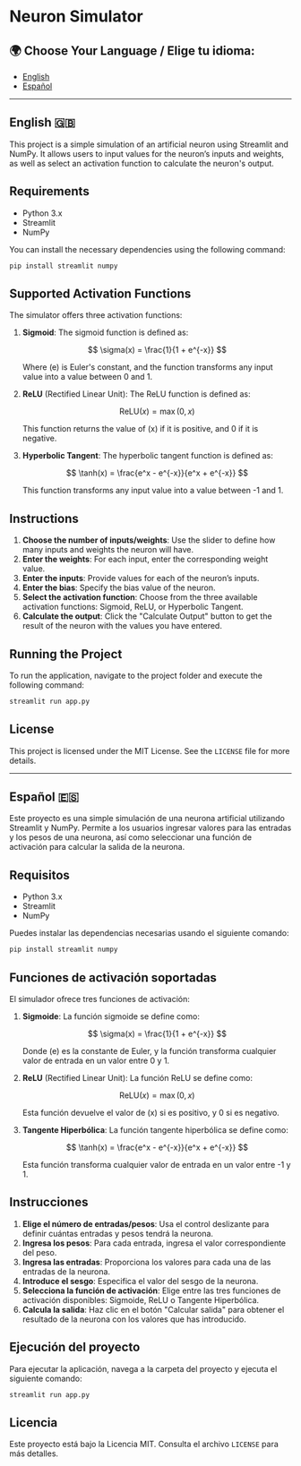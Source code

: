 # Neuron Simulator

## 🌍 Choose Your Language / Elige tu idioma:
- [English](#english-)
- [Español](#español-)

---

## English 🇬🇧

This project is a simple simulation of an artificial neuron using Streamlit and NumPy. It allows users to input values for the neuron’s inputs and weights, as well as select an activation function to calculate the neuron's output.

## Requirements

- Python 3.x
- Streamlit
- NumPy

You can install the necessary dependencies using the following command:

```bash
pip install streamlit numpy
```

## Supported Activation Functions
The simulator offers three activation functions:
1. **Sigmoid**:
   The sigmoid function is defined as:

    $$ 
   \sigma(x) = \frac{1}{1 + e^{-x}}
   $$
   
   Where \(e\) is Euler's constant, and the function transforms any input value into a value between 0 and 1.
   
2. **ReLU** (Rectified Linear Unit):
   The ReLU function is defined as:

   $$ 
   \text{ReLU}(x) = \max(0, x)
   $$ 
   
   This function returns the value of \(x\) if it is positive, and 0 if it is negative.
   
3. **Hyperbolic Tangent**:
   The hyperbolic tangent function is defined as:

   $$ 
   \tanh(x) = \frac{e^x - e^{-x}}{e^x + e^{-x}}
   $$
   
   This function transforms any input value into a value between -1 and 1.
   
## Instructions
1. **Choose the number of inputs/weights**:
   Use the slider to define how many inputs and weights the neuron will have.
2. **Enter the weights**:
   For each input, enter the corresponding weight value.
3. **Enter the inputs**:
   Provide values for each of the neuron’s inputs.
4. **Enter the bias**:
   Specify the bias value of the neuron.
5. **Select the activation function**:
   Choose from the three available activation functions: Sigmoid, ReLU, or Hyperbolic Tangent.
6. **Calculate the output**:
   Click the "Calculate Output" button to get the result of the neuron with the values you have entered.

## Running the Project
To run the application, navigate to the project folder and execute the following command:
```bash
streamlit run app.py
```
## License
This project is licensed under the MIT License. See the `LICENSE` file for more details.


---

## Español 🇪🇸

Este proyecto es una simple simulación de una neurona artificial utilizando Streamlit y NumPy. Permite a los usuarios ingresar valores para las entradas y los pesos de una neurona, así como seleccionar una función de activación para calcular la salida de la neurona.

## Requisitos

- Python 3.x
- Streamlit
- NumPy

Puedes instalar las dependencias necesarias usando el siguiente comando:

```bash
pip install streamlit numpy
```

## Funciones de activación soportadas
El simulador ofrece tres funciones de activación:
1. **Sigmoide**:
   La función sigmoide se define como:

    $$ 
   \sigma(x) = \frac{1}{1 + e^{-x}}
   $$
   
   Donde \(e\) es la constante de Euler, y la función transforma cualquier valor de entrada en un valor entre 0 y 1.
   
2. **ReLU** (Rectified Linear Unit):
   La función ReLU se define como:

   $$ 
   \text{ReLU}(x) = \max(0, x)
   $$ 
   
   Esta función devuelve el valor de \(x\) si es positivo, y 0 si es negativo.
   
3. **Tangente Hiperbólica**:
   La función tangente hiperbólica se define como:

   $$ 
   \tanh(x) = \frac{e^x - e^{-x}}{e^x + e^{-x}}
   $$
   
   Esta función transforma cualquier valor de entrada en un valor entre -1 y 1.
   
## Instrucciones
1. **Elige el número de entradas/pesos**:
   Usa el control deslizante para definir cuántas entradas y pesos tendrá la neurona.
2. **Ingresa los pesos**:
   Para cada entrada, ingresa el valor correspondiente del peso.
3. **Ingresa las entradas**:
   Proporciona los valores para cada una de las entradas de la neurona.
4. **Introduce el sesgo**:
   Especifica el valor del sesgo de la neurona.
5. **Selecciona la función de activación**:
   Elige entre las tres funciones de activación disponibles: Sigmoide, ReLU o Tangente Hiperbólica.
6. **Calcula la salida**:
   Haz clic en el botón "Calcular salida" para obtener el resultado de la neurona con los valores que has introducido.

## Ejecución del proyecto
Para ejecutar la aplicación, navega a la carpeta del proyecto y ejecuta el siguiente comando:
```bash
streamlit run app.py
```
## Licencia
Este proyecto está bajo la Licencia MIT. Consulta el archivo `LICENSE` para más detalles.
